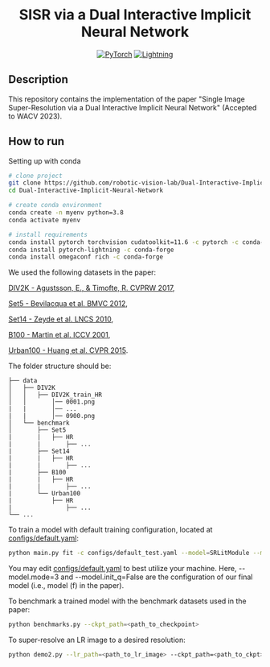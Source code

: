 <div align="center">

# SISR via a Dual Interactive Implicit Neural Network

<a href="https://pytorch.org/get-started/locally/"><img alt="PyTorch" src="https://img.shields.io/badge/PyTorch-ee4c2c?logo=pytorch&logoColor=white"></a>
<a href="https://pytorchlightning.ai/"><img alt="Lightning" src="https://img.shields.io/badge/-Lightning-792ee5?logo=pytorchlightning&logoColor=white"></a>

</div>

## Description

This repository contains the implementation of the paper "Single Image Super-Resolution via a Dual Interactive Implicit Neural Network" (Accepted to WACV 2023).

## How to run

Setting up with conda

```bash
# clone project
git clone https://github.com/robotic-vision-lab/Dual-Interactive-Implicit-Neural-Network.git
cd Dual-Interactive-Implicit-Neural-Network

# create conda environment
conda create -n myenv python=3.8
conda activate myenv

# install requirements
conda install pytorch torchvision cudatoolkit=11.6 -c pytorch -c conda-forge
conda install pytorch-lightning -c conda-forge
conda install omegaconf rich -c conda-forge
```

We used the following datasets in the paper:

[DIV2K - Agustsson, E., & Timofte, R. CVPRW 2017](https://data.vision.ee.ethz.ch/cvl/DIV2K/),

[Set5 - Bevilacqua et al. BMVC 2012](http://people.rennes.inria.fr/Aline.Roumy/results/SR_BMVC12.html),

[Set14 - Zeyde et al. LNCS 2010](https://sites.google.com/site/romanzeyde/research-interests),

[B100 - Martin et al. ICCV 2001](https://www2.eecs.berkeley.edu/Research/Projects/CS/vision/bsds/),

[Urban100 - Huang et al. CVPR 2015](https://sites.google.com/site/jbhuang0604/publications/struct_sr).

The folder structure should be:
```
├── data
│   ├── DIV2K
│   │   ├── DIV2K_train_HR
│   │       │── 0001.png
|   |       │── ...
|   |       │── 0900.png
│   └── benchmark
│       ├── Set5
|       |   ├── HR
|       |       ├── ...
|       ├── Set14
|       |   ├── HR
|       |       ├── ...
|       ├── B100
|       |   ├── HR
|       |       ├── ...
|       └── Urban100
|           ├── HR
|               ├── ...
└── ...
```

To train a model with default training configuration, located at [configs/default.yaml](configs/default.yaml): 

```bash
python main.py fit -c configs/default_test.yaml --model=SRLitModule --model.arch=diinn --model.mode=3 --model.init_q=False --trainer.logger=TensorBoardLogger --trainer.logger.save_dir=logs/ --trainer.logger.name=3_0
```
You may edit [configs/default.yaml](configs/default.yaml) to best utilize your machine. Here, --model.mode=3 and --model.init_q=False are the configuration of our final model (i.e., model (f) in the paper).


To benchmark a trained model with the benchmark datasets used in the paper:

```bash
python benchmarks.py --ckpt_path=<path_to_checkpoint>                                          
```

To super-resolve an LR image to a desired resolution:

```bash
python demo2.py --lr_path=<path_to_lr_image> --ckpt_path=<path_to_ckpt> --output_size <height> <width>
```
